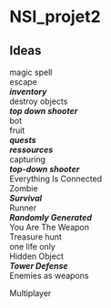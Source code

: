 # NSI_projet2

## Ideas

magic spell<br>
escape<br>
_**inventory**_<br>
destroy objects<br>
_**top down shooter**_<br>
bot<br>
fruit<br>
_**quests**_<br>
_**ressources**_<br>
capturing<br>
_**top-down shooter**_<br>
Everything Is Connected<br>
Zombie<br>
_**Survival**_<br>
Runner<br>
_**Randomly Generated**_<br>
You Are The Weapon<br>
Treasure hunt<br>
one life only<br>
Hidden Object<br>
_**Tower Defense**_<br>
Enemies as weapons<br>

Multiplayer
